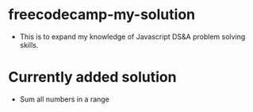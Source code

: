 # freecodecamp-my-solution
* This is to expand my knowledge of Javascript DS&A problem solving skills.

# Currently added solution
* Sum all numbers in a range


